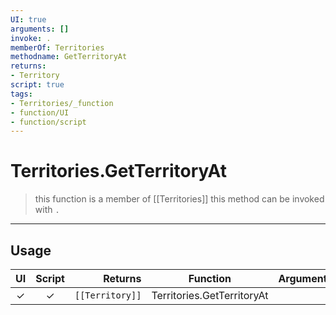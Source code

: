 ```yaml
---
UI: true
arguments: []
invoke: .
memberOf: Territories
methodname: GetTerritoryAt
returns:
- Territory
script: true
tags:
- Territories/_function
- function/UI
- function/script
---
```

# Territories.GetTerritoryAt
> this function is a member of [[Territories]]
> this method can be invoked with `.`
-----
## Usage
|  UI | Script | Returns | Function | Arguments |
|:---:|:------:|-------:|:--------:|:---------|
|✓|✓|<code>[[Territory]]<code/>|Territories.GetTerritoryAt||
